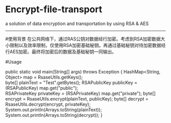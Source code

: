 # Encrypt-file-transport
a solution of data encryption and transportation by using RSA &amp; AES
***

#使用背景
在公共网络下，通过RAS公钥对数据经行加密。考虑到RSA加密数据大小限制以及效率限制，仅使用RSA加密基础秘钥。再通过基础秘钥对待加密数据经行AES加密。最终将加密后的数据及基础秘钥一同输出。

#Usage

public static void main(String[] args) throws Exception {
    HashMap<String, Object> map = RsaseUtils.getKeys();  
    byte[] plainText = "Test".getBytes();
    RSAPublicKey publicKey = (RSAPublicKey) map.get("public");  
    RSAPrivateKey privateKey = (RSAPrivateKey) map.get("private");
    byte[] encrypt = RsaseUtils.encrypt(plainText, publicKey);
    byte[] decrypt = RsaseUtils.decrypt(encrypt, privateKey);
    System.out.println(Arrays.toString(plainText));
    System.out.println(Arrays.toString(decrypt));
}

